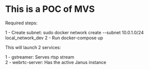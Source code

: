# This is a POC of MVS

Required steps:

1 - Create subnet: sudo docker network create --subnet 10.0.1.0/24 local_network_dev
2 - Run docker-compose up

This will launch 2 services:

1 - gstreamer: Serves rtsp stream <br/>
2 - webrtc-server: Has the active Janus instance
